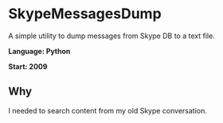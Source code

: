 # SkypeMessagesDump
A simple utility to dump messages from Skype DB to a text file.

**Language: Python**

**Start: 2009**

## Why
I needed to search content from my old Skype conversation.
